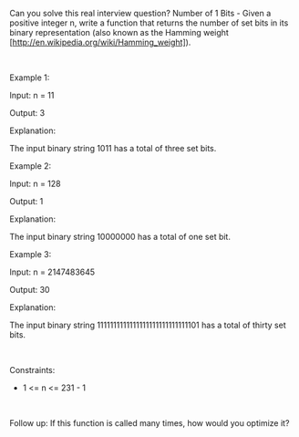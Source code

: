 Can you solve this real interview question? Number of 1 Bits - Given a positive integer n, write a function that returns the number of set bits in its binary representation (also known as the Hamming weight [http://en.wikipedia.org/wiki/Hamming_weight]).

 

Example 1:

Input: n = 11

Output: 3

Explanation:

The input binary string 1011 has a total of three set bits.

Example 2:

Input: n = 128

Output: 1

Explanation:

The input binary string 10000000 has a total of one set bit.

Example 3:

Input: n = 2147483645

Output: 30

Explanation:

The input binary string 1111111111111111111111111111101 has a total of thirty set bits.

 

Constraints:

 * 1 <= n <= 231 - 1

 

Follow up: If this function is called many times, how would you optimize it?